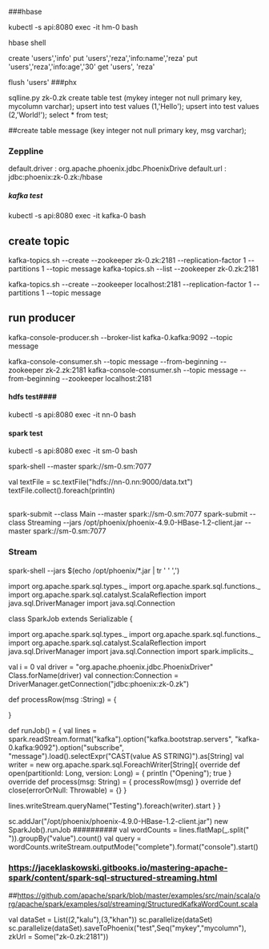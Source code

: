 ###hbase

kubectl -s api:8080 exec -it hm-0 bash

hbase shell

create 'users','info'
put 'users','reza','info:name','reza'
put 'users','reza','info:age','30'
get 'users', 'reza'

flush 'users'
###phx

sqlline.py zk-0.zk
create table test (mykey integer not null primary key, mycolumn varchar);
upsert into test values (1,'Hello');
upsert into test values (2,'World!');
select * from test;

##create table message (key integer not null primary key, msg varchar);
### Zeppline

default.driver : org.apache.phoenix.jdbc.PhoenixDrive
default.url : jdbc:phoenix:zk-0.zk:/hbase


##### kafka test ####
kubectl -s api:8080 exec -it kafka-0 bash

## create topic
kafka-topics.sh --create --zookeeper zk-0.zk:2181 --replication-factor 1 --partitions 1 --topic message
kafka-topics.sh --list --zookeeper zk-0.zk:2181

kafka-topics.sh --create --zookeeper localhost:2181 --replication-factor 1 --partitions 1 --topic message

## run producer
kafka-console-producer.sh --broker-list kafka-0.kafka:9092 --topic message

kafka-console-consumer.sh --topic message --from-beginning --zookeeper zk-2.zk:2181
kafka-console-consumer.sh --topic message --from-beginning --zookeeper localhost:2181

#### hdfs test####
kubectl -s api:8080 exec -it nn-0 bash

#### spark test ###
kubectl -s api:8080 exec -it sm-0 bash

spark-shell --master spark://sm-0.sm:7077

val textFile = sc.textFile("hdfs://nn-0.nn:9000/data.txt")
textFile.collect().foreach(println)

##


spark-submit --class Main --master spark://sm-0.sm:7077 
spark-submit --class Streaming --jars /opt/phoenix/phoenix-4.9.0-HBase-1.2-client.jar --master spark://sm-0.sm:7077 


### Stream 
####
spark-shell --jars $(echo /opt/phoenix/*.jar | tr ' ' ',')

import org.apache.spark.sql.types._
import org.apache.spark.sql.functions._
import org.apache.spark.sql.catalyst.ScalaReflection
import java.sql.DriverManager
import java.sql.Connection

class SparkJob extends Serializable {

   import org.apache.spark.sql.types._
   import org.apache.spark.sql.functions._
   import org.apache.spark.sql.catalyst.ScalaReflection
   import java.sql.DriverManager
   import java.sql.Connection
   import spark.implicits._

   val i = 0 
   val driver = "org.apache.phoenix.jdbc.PhoenixDriver"
   Class.forName(driver)
   val connection:Connection = DriverManager.getConnection("jdbc:phoenix:zk-0.zk")
   
   def processRow(msg :String) = {

   }

   def  runJob() = {
     val lines = spark.readStream.format("kafka").option("kafka.bootstrap.servers", "kafka-0.kafka:9092").option("subscribe", "message").load().selectExpr("CAST(value AS STRING)").as[String]
     val writer = new org.apache.spark.sql.ForeachWriter[String]{
        override def open(partitionId: Long, version: Long) = { println ("Opening"); true }
        override def process(msg: String) = {
          processRow(msg)
     }
     override def close(errorOrNull: Throwable) = {}
   }

   lines.writeStream.queryName("Testing").foreach(writer).start
   }
}


sc.addJar("/opt/phoenix/phoenix-4.9.0-HBase-1.2-client.jar")
new SparkJob().runJob
##########
val wordCounts = lines.flatMap(_.split(" ")).groupBy("value").count()
val query = wordCounts.writeStream.outputMode("complete").format("console").start()

### https://jaceklaskowski.gitbooks.io/mastering-apache-spark/content/spark-sql-structured-streaming.html
##https://github.com/apache/spark/blob/master/examples/src/main/scala/org/apache/spark/examples/sql/streaming/StructuredKafkaWordCount.scala

val dataSet = List((2,"kalu"),(3,"khan"))
sc.parallelize(dataSet)
sc.parallelize(dataSet).saveToPhoenix("test",Seq("mykey","mycolumn"), zkUrl = Some("zk-0.zk:2181"))
